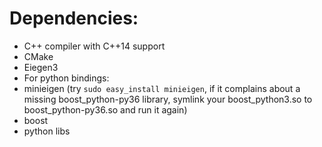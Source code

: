 # Dependencies:
* C++ compiler with C++14 support
* CMake
* Eiegen3
* For python bindings:
 * minieigen (try `sudo easy_install minieigen`, if it complains about a missing boost_python-py36 library, symlink your boost_python3.so to boost_python-py36.so and run it again)
 * boost
 * python libs
